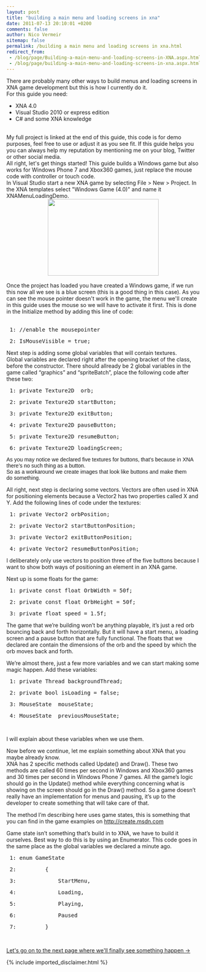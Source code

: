```yaml
---
layout: post
title: "building a main menu and loading screens in xna"
date: 2011-07-13 20:10:01 +0200
comments: false
author: Nico Vermeir
sitemap: false
permalink: /building a main menu and loading screens in xna.html
redirect_from:
 - /blog/page/Building-a-main-menu-and-loading-screens-in-XNA.aspx.html
 - /blog/page/building-a-main-menu-and-loading-screens-in-xna.aspx.html
---
```

<div>There are probably many other ways to build menus and loading screens in XNA game development but this is how I currently do it.</div>
<div>For this guide you need:</div>
<ul>
<li>XNA 4.0</li>
<li>Visual Studio 2010 or express edition</li>
<li>C# and some XNA knowledge</li>
</ul>
<div>&nbsp;</div>
<div>My full project is linked at the end of this guide, this code is for demo purposes, feel free to use or adjust it as you see fit. If this guide helps you you can always help my reputation by mentioning me on your blog, Twitter or other social media.</div>
<div>All right, let's get things started! This guide builds a Windows game but also works for Windows Phone 7 and Xbox360 games, just replace the mouse code with controller or touch code.</div>
<div>In Visual Studio start a new XNA game by selecting File &gt; New &gt; Project. In the XNA templates select "Windows Game (4.0)" and name it XNAMenuLoadingDemo.</div>
<div><a href="http://i55.tinypic.com/29dw87b.jpg" target="_blank"><img style="display: block; float: none; margin-left: auto; margin-right: auto;" src="http://i55.tinypic.com/29dw87b.jpg" alt="" width="289" height="200" /></a></div>
<div><br />Once the project has loaded you have created a Windows game, if we run this now all we see is a blue screen (this is a good thing in this case). As you can see the mouse pointer doesn't work in the game, the menu we'll create in this guide uses the mouse so we will have to activate it first. This is done in the Initialize method by adding this line of code:</div>
<div>&nbsp;</div>
<div class="csharpcode">
<pre class="alt"><span class="lnum"> 1: </span><span class="rem">//enable the mousepointer</span></pre>
<pre><span class="lnum"> 2: </span>IsMouseVisible = <span class="kwrd">true</span>;</pre>
</div>
<p>Next step is adding some global variables that will contain textures. <br />Global variables are declared right after the opening bracket of the class, before the constructor. There should allready be 2 global variables in the game called &ldquo;graphics&rdquo; and &ldquo;spriteBatch&rdquo;, place the following code after these two:</p>
<div class="csharpcode">
<pre class="alt"><span class="lnum"> 1: </span><span class="kwrd">private Texture2D</span>  orb;</pre>
<pre><span class="lnum"> 2: </span><span class="kwrd">private Texture2D</span> startButton;</pre>
<pre class="alt"><span class="lnum"> 3: </span><span class="kwrd">private Texture2D</span> exitButton;</pre>
<pre><span class="lnum"> 4: </span><span class="kwrd">private Texture2D</span> pauseButton;</pre>
<pre class="alt"><span class="lnum"> 5: </span><span class="kwrd">private Texture2D</span> resumeButton;</pre>
<pre><span class="lnum"> 6: </span><span class="kwrd">private Texture2D</span> loadingScreen;</pre>
</div>
<p><span style="font-family: Arial;">As you may notice we declared five textures for buttons, that&rsquo;s because in XNA there&rsquo;s no such thing as a button. <br />So as a workaround we create images that look like buttons and make them <br />do something.</span></p>
<p>All right, next step is declaring some vectors. Vectors are often used in XNA for positioning elements because a Vector2 has two properties called X and Y. Add the following lines of code under the textures:</p>
<div class="csharpcode">
<pre class="alt"><span class="lnum"> 1: </span><span class="kwrd">private Vector2</span> orbPosition;</pre>
<pre><span class="lnum"> 2: </span><span class="kwrd">private Vector2</span> startButtonPosition;</pre>
<pre class="alt"><span class="lnum"> 3: </span><span class="kwrd">private Vector2</span> exitButtonPosition;</pre>
<pre><span class="lnum"> 4: </span><span class="kwrd">private Vector2</span> resumeButtonPosition;</pre>
</div>
<p>I deliberately only use vectors to position three of the five buttons because I want to show both ways of positioning an element in an XNA game.</p>
<p>Next up is some floats for the game:</p>
<div class="csharpcode">
<pre class="alt"><span class="lnum"> 1: </span><span class="kwrd">private</span> <span class="kwrd">const</span> <span class="kwrd">float</span> OrbWidth = 50f;</pre>
<pre><span class="lnum"> 2: </span><span class="kwrd">private</span> <span class="kwrd">const</span> <span class="kwrd">float</span> OrbHeight = 50f;</pre>
<pre class="alt"><span class="lnum"> 3: </span><span class="kwrd">private</span> <span class="kwrd">float</span> speed = 1.5f;</pre>
</div>
<p>The game that we&rsquo;re building won&rsquo;t be anything playable, it&rsquo;s just a red orb bouncing back and forth horizontally. But it will have a start menu, a loading screen and a pause button that are fully functional. The floats that we declared are contain the dimensions of the orb and the speed by which the orb moves back and forth.</p>
<p>We&rsquo;re almost there, just a few more variables and we can start making some magic happen. Add these variables:</p>
<div class="csharpcode">
<pre class="alt"><span class="lnum"> 1: </span><span class="kwrd">private Thread</span> backgroundThread;</pre>
<pre><span class="lnum"> 2: </span><span class="kwrd">private</span> <span class="kwrd">bool</span> isLoading = <span class="kwrd">false</span>;</pre>
<pre class="alt"><span class="lnum"> 3: </span><span class="kwrd">MouseState</span>  mouseState;</pre>
<pre><span class="lnum"> 4: </span><span class="kwrd">MouseState</span>  previousMouseState;</pre>
<pre>&nbsp;</pre>
</div>
<p>I will explain about these variables when we use them.</p>
<p>Now before we continue, let me explain something about XNA that you maybe already know. <br />XNA has 2 specific methods called Update() and Draw(). These two methods are called 60 times per second in Windows and Xbox360 games and 30 times per second in Windows Phone 7 games. All the game&rsquo;s logic should go in the Update() method while everything concerning what is showing on the screen should go in the Draw() method. So a game doesn&rsquo;t really have an implementation for menus and pausing, it&rsquo;s up to the developer to create something that will take care of that.</p>
<p>The method I&rsquo;m describing here uses game states, this is something that you can find in the game examples on <a href="http://create.msdn.com">http://create.msdn.com</a>&nbsp;&nbsp;</p>
<p>Game state isn&rsquo;t something that&rsquo;s build in to XNA, we have to build it ourselves. Best way to do this is by using an Enumerator. This code goes in the same place as the global variables we declared a minute ago.</p>
<div class="csharpcode">
<pre class="alt"><span class="lnum"> 1: </span><span class="kwrd">enum</span> GameState</pre>
<pre><span class="lnum"> 2: </span>        {</pre>
<pre class="alt"><span class="lnum"> 3: </span>            StartMenu,</pre>
<pre><span class="lnum"> 4: </span>            Loading,</pre>
<pre class="alt"><span class="lnum"> 5: </span>            Playing,</pre>
<pre><span class="lnum"> 6: </span>            Paused</pre>
<pre class="alt"><span class="lnum"> 7: </span>        }</pre>
</div>
<div class="csharpcode">&nbsp;</div>
<p><a href="http://www.spikie.be/blog/page/Building-a-main-menu-and-loading-screens-in-XNA-Page-2.aspx" target="_top">Let's go on to the next page where we'll finally see something happen -&gt;</a></p>
{% include imported_disclaimer.html %}
